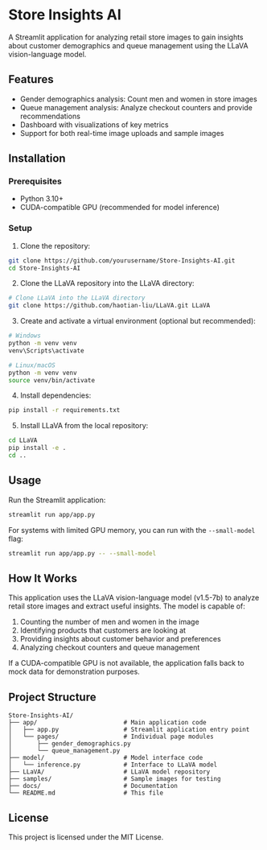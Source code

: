 # Store Insights AI

A Streamlit application for analyzing retail store images to gain insights about customer demographics and queue management using the LLaVA vision-language model.

## Features

- Gender demographics analysis: Count men and women in store images
- Queue management analysis: Analyze checkout counters and provide recommendations
- Dashboard with visualizations of key metrics
- Support for both real-time image uploads and sample images

## Installation

### Prerequisites

- Python 3.10+
- CUDA-compatible GPU (recommended for model inference)

### Setup

1. Clone the repository:
```bash
git clone https://github.com/yourusername/Store-Insights-AI.git
cd Store-Insights-AI
```

2. Clone the LLaVA repository into the LLaVA directory:
```bash
# Clone LLaVA into the LLaVA directory
git clone https://github.com/haotian-liu/LLaVA.git LLaVA
```

3. Create and activate a virtual environment (optional but recommended):
```bash
# Windows
python -m venv venv
venv\Scripts\activate

# Linux/macOS
python -m venv venv
source venv/bin/activate
```

4. Install dependencies:
```bash
pip install -r requirements.txt
```

5. Install LLaVA from the local repository:
```bash
cd LLaVA
pip install -e .
cd ..
```

## Usage

Run the Streamlit application:

```bash
streamlit run app/app.py
```

For systems with limited GPU memory, you can run with the `--small-model` flag:

```bash
streamlit run app/app.py -- --small-model
```

## How It Works

This application uses the LLaVA vision-language model (v1.5-7b) to analyze retail store images and extract useful insights. The model is capable of:

1. Counting the number of men and women in the image
2. Identifying products that customers are looking at
3. Providing insights about customer behavior and preferences
4. Analyzing checkout counters and queue management

If a CUDA-compatible GPU is not available, the application falls back to mock data for demonstration purposes.

## Project Structure

```
Store-Insights-AI/
├── app/                        # Main application code
│   ├── app.py                  # Streamlit application entry point
│   └── pages/                  # Individual page modules
│       ├── gender_demographics.py
│       └── queue_management.py
├── model/                      # Model interface code
│   └── inference.py            # Interface to LLaVA model
├── LLaVA/                      # LLaVA model repository
├── samples/                    # Sample images for testing
├── docs/                       # Documentation
└── README.md                   # This file
```

## License

This project is licensed under the MIT License. 
